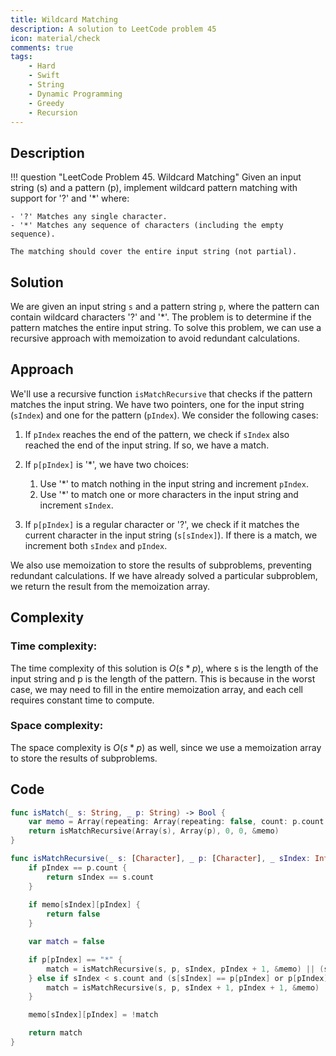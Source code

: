 ```yaml
---
title: Wildcard Matching
description: A solution to LeetCode problem 45
icon: material/check
comments: true
tags:
    - Hard
    - Swift
    - String
    - Dynamic Programming
    - Greedy
    - Recursion
---
```


## Description
!!! question "LeetCode Problem 45. Wildcard Matching"
    Given an input string (s) and a pattern (p), implement wildcard pattern matching with support for '?' and '*' where:

    - '?' Matches any single character.
    - '*' Matches any sequence of characters (including the empty sequence).

    The matching should cover the entire input string (not partial).

## Solution
We are given an input string `s` and a pattern string `p`, where the pattern can contain wildcard characters '?' and '*'. The problem is to determine if the pattern matches the entire input string. To solve this problem, we can use a recursive approach with memoization to avoid redundant calculations.

## Approach
We'll use a recursive function `isMatchRecursive` that checks if the pattern matches the input string. We have two pointers, one for the input string (`sIndex`) and one for the pattern (`pIndex`). We consider the following cases:

1. If `pIndex` reaches the end of the pattern, we check if `sIndex` also reached the end of the input string. If so, we have a match.

2. If `p[pIndex]` is '*', we have two choices:
    1. Use '*' to match nothing in the input string and increment `pIndex`.
    2. Use '*' to match one or more characters in the input string and increment `sIndex`.

3. If `p[pIndex]` is a regular character or '?', we check if it matches the current character in the input string (`s[sIndex]`). If there is a match, we increment both `sIndex` and `pIndex`.

We also use memoization to store the results of subproblems, preventing redundant calculations. If we have already solved a particular subproblem, we return the result from the memoization array.

## Complexity

### Time complexity:
The time complexity of this solution is $O(s * p)$, where s is the length of the input string and p is the length of the pattern. This is because in the worst case, we may need to fill in the entire memoization array, and each cell requires constant time to compute.

### Space complexity: 
The space complexity is $O(s * p)$ as well, since we use a memoization array to store the results of subproblems.

## Code

```swift
func isMatch(_ s: String, _ p: String) -> Bool {
    var memo = Array(repeating: Array(repeating: false, count: p.count + 1), count: s.count + 1)
    return isMatchRecursive(Array(s), Array(p), 0, 0, &memo)
}

func isMatchRecursive(_ s: [Character], _ p: [Character], _ sIndex: Int, _ pIndex: Int, _ memo: inout [[Bool]]) -> Bool {
    if pIndex == p.count {
        return sIndex == s.count
    }
    
    if memo[sIndex][pIndex] {
        return false
    }

    var match = false

    if p[pIndex] == "*" {
        match = isMatchRecursive(s, p, sIndex, pIndex + 1, &memo) || (sIndex < s.count && isMatchRecursive(s, p, sIndex + 1, pIndex, &memo))
    } else if sIndex < s.count and (s[sIndex] == p[pIndex] or p[pIndex] == "?") {
        match = isMatchRecursive(s, p, sIndex + 1, pIndex + 1, &memo)
    }

    memo[sIndex][pIndex] = !match

    return match
}
```